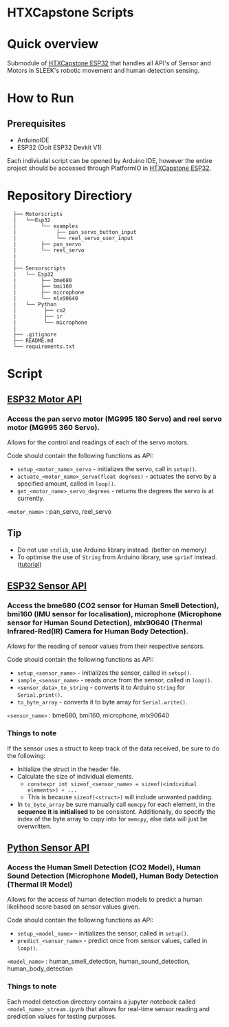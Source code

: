 # HTXCapstone Scripts

# Quick overview
Submodule of [HTXCapstone ESP32](https://github.com/LoJunKai/HTXCapstone_esp32) that handles all API's of Sensor and Motors in SLEEK's robotic movement and human detection sensing. 

# How to Run 

## Prerequisites
- ArduinoIDE 
- ESP32 (Doit ESP32 Devkit V1)

Each indiviudal script can be opened by Arduino IDE, however the entire project should be accessed through PlatformIO in [HTXCapstone ESP32](https://github.com/LoJunKai/HTXCapstone_esp32). 

# Repository Directiory
```
  ├── Motorscripts
  |   └──Esp32
  │        └── examples
  |             ├── pan_servo_button_input
  |             └── reel_servo_user_input
  |        ├── pan_servo
  |        └── reel_servo
  |       
  |        
  ├── Sensorscripts     
  |   └── Esp32
  |        ├── bme680
  |        ├── bmi160
  |        ├── microphone
  |        └── mlx90640
  |   └── Python 
  |         ├── co2
  |         ├── ir
  |         └── microphone
  |
  ├── .gitignore
  ├── README.md
  └── requirements.txt
```

# Script

## [ESP32 Motor API](https://github.com/Cawinchan/HTXCapstone_scripts/tree/main/Motorscripts/Esp32)
### Access the pan servo motor (MG995 180 Servo) and reel servo motor (MG995 360 Servo).

Allows for the control and readings of each of the servo motors.

Code should contain the following functions as API:

* `setup_<motor_name>_servo` - initializes the servo, call in `setup()`.
* `actuate_<motor_name>_servo(float degrees)` - actuates the servo by a specified amount, called in `loop()`.
* `get_<motor_name>_servo_degrees` - returns the degrees the servo is at currently.

`<motor_name>` : pan_servo, reel_servo


## Tip

* Do not use `stdlib`, use Arduino library instead. (better on memory)
* To optimise the use of `String` from Arduino library, use `sprinf` instead. ([tutorial](https://cpp4arduino.com/2020/02/07/how-to-format-strings-without-the-string-class.html)) 

## [ESP32 Sensor API](https://github.com/Cawinchan/HTXCapstone_scripts/tree/main/Sensorscripts/Esp32)
### Access the bme680 (CO2 sensor for Human Smell Detection), bmi160 (IMU sensor for localisation), microphone (Microphone sensor for Human Sound Detection), mlx90640 (Thermal Infrared-Red(IR) Camera for Human Body Detection). 

Allows for the reading of sensor values from their respective sensors. 

Code should contain the following functions as API:

* `setup_<sensor_name>` - initializes the sensor, called in `setup()`.
* `sample_<sensor_name>` - reads once from the sensor, called in `loop()`.
* `<sensor_data>_to_string` - converts it to Arduino `String` for `Serial.print()`.
* `to_byte_array` - converts it to byte array for `Serial.write()`.

`<sensor_name>` : bme680, bmi160, microphone, mlx90640


### Things to note
If the sensor uses a struct to keep track of the data received, be sure to do the following:
* Initialize the struct in the header file.
* Calculate the size of individual elements.
  * `constexpr int sizeof_<sensor_name> = sizeof(<individual elements>) + ...`
  * This is because `sizeof(<struct>)` will include unwanted padding.
* In `to_byte_array` be sure manually call `memcpy` for each element, in the **sequence it is initialised** to be consistent. Additionally, do specify the index of the byte array to copy into for `memcpy`, else data will just be overwritten.

## [Python Sensor API](https://github.com/Cawinchan/HTXCapstone_scripts/tree/main/Sensorscripts/Python)
### Access the Human Smell Detection (CO2 Model), Human Sound Detection (Microphone Model), Human Body Detection (Thermal IR Model) 

Allows for the access of human detection models to predict a human likelihood score based on sensor values given. 

Code should contain the following functions as API:

* `setup_<model_name>` - initializes the sensor, called in `setup()`.
* `predict_<sensor_name>` - predict once from sensor values, called in `loop()`.

`<model_name>` : human_smell_detection, human_sound_detection, human_body_detection


### Things to note
Each model detection directory contains a jupyter notebook called `<model_name>_stream.ipynb` that allows for real-time sensor reading and prediction values for testing purposes.
